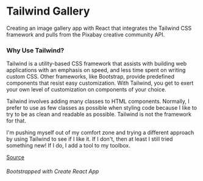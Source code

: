 # Tailwind Gallery

Creating an image gallery app with React that integrates the Tailwind CSS framework and pulls from the Pixabay creative community API.

### Why Use Tailwind?

Tailwind is a utility-based CSS framework that assists with building web applications with an emphasis on speed, and less time spent on writing custom CSS. Other frameworks, like Bootstrap, provide predefined components that resist easy customization. With Tailwind, you get to exert your own level of customization on components of your choice.

Tailwind involves adding many classes to HTML components. Normally, I prefer to use as few classes as possible when styling code because I like to try to be as clean and readable as possible. Tailwind is not the framework for that.

I'm pushing myself out of my comfort zone and trying a different approach by using Tailwind to see if I like it. If I don't, then at least I still tried something new! If I do, I add a tool to my toolbox.

[Source](https://www.smashingmagazine.com/2020/02/tailwindcss-react-project/)

###### Bootstrapped with Create React App
